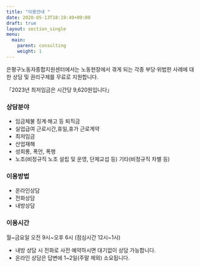 ```yaml
---
title: "이용안내 "
date: 2020-05-13T18:19:49+09:00
draft: true
layout: section_single
menu:
  main:
    parent: consulting
    weight: 1
---
```

은평구노동자종합지원센터에서는 노동현장에서 겪게 되는 각종 부당‧위법한 사례에 대한 상담 및 권리구제를 무료로 지원합니다. 

「2023년 최저임금은 시간당 9,620원입니다」

### 상담분야

* 임금체불 징계·해고 등 퇴직금
* 실업급여 근로시간,휴일,휴가 근로계약
* 최저임금
* 산업재해
* 성희롱, 폭언, 폭행
* 노조(비정규직 노조 설립 및 운영, 단체교섭 등) 기타(비정규직 차별 등)

### 이용방법

* 온라인상담
* 전화상담
* 내방상담

### 이용시간

월\~금요일 오전 9시\~오후 6시 (점심시간 12시~1시)

* 내방 상담 시 전화로 사전 예약하시면 대기없이 상담 가능합니다.
* 온라인 상담은 답변에 1~2일(주말 제외) 소요됩니다.